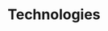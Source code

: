 ---
title: "Technologies"
sort: 2
short: tech
type: checkbox
filters:
- short: html
  title: <abbr title="Hypertext Markup Language">HTML</abbr>
- short: css
  title: <abbr title="Cascading Style Sheets (CSS)">CSS</abbr>
- short: wai-aria
  title: <abbr title="Accessible Rich Internet Applications">ARIA</abbr>
- short: js
  title: Client-side Scripting
- short: server
  title: Server-side Scripting
- short: smil
  title: <abbr title="Synchronized Multimedia Integration Language (SMIL)">SMIL</abbr>
- short: pdf
  title: PDF
- short: flash
  title: Flash
- short: sl
  title: Silverlight
---